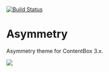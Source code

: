 [![Build Status](https://travis-ci.org/contentbox-themes/asymmetry.svg?branch=development)](https://travis-ci.org/contentbox-themes/asymmetry)

# Asymmetry
Asymmetry theme for ContentBox 3.x.

<img src="https://raw.githubusercontent.com/contentbox-themes/asymmetry/master/screenshot.png" class="img-responsive">